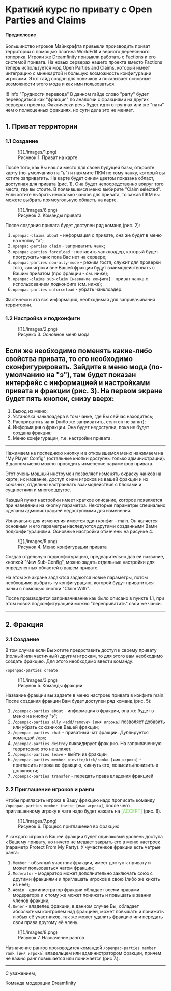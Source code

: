 # Краткий курс по привату c Open Parties and Claims

#### Предисловие

Большинство игроков Майнкрафта привыкли производить приват территории с помощью плагина WorldEdit и верного деревянного топорика. Игроки же Dreamfinity привыкли работать с Factions и его системой привата.
На новых серверах нашего проекта вместо Factions теперь используется мод Open Parties and Claims, который имеет интеграцию с миникартой и большую возможность конфигурации игроками.
Этот гайд создан для новичков и показывает основные возможности этого мода и как ими пользоваться.

!!! info "Трудности перевода"
	В данном гайде слово "party" будет переводиться как "фракция" по аналогии с фракциями на других серверах проекта.
	Фактически речь будет идти о группах или же "пати" чем о полноценных фракциях, но сути дела это не меняет.

## 1. Приват территории

### 1.1 Создание

<figure markdown="span">
![](./images/1.png)
<figcaption>Рисунок 1. Приват на карте</figcaption>
</figure>

После того, как Вы нашли место для своей будущей базы, откройте карту (по-умолчанию на "ь") и нажмите ПКМ по тому чанку, который вы хотите заприватить. На карте будет синим цветом показана област, доступная для привата (рис. 1).
Она будет непосредственно вокруг того места, где вы стоите. В появившемся меню выбирите "Claim selected". Если хотите выбрать несколько чанков для привата, то зажав ПКМ вы можете выбрать прямоугольную область на карте.

<figure markdown="span">
![](./images/6.png)
<figcaption>Рисунок 2. Команды привата</figcaption>
</figure>

После создания привата будет доступен ряд команд (рис. 2):

 1. `openpac-claims about` - информация о привате, она же будет в меню на кнопку "э";
 2. `openpac-parties claim` - заприватить чанк;
 3. `openpac-parties forceload` - поставить чанклоадер, который будет прогружать чанк пока Вас нет на сервере;
 4. `openpac-parties non-ally-mode` - режим гостя, служит для проверки того, как игроки вне Вашей фракции будут взаимодействовать с Вашим приватом (про фракции - см. ниже);
 5. `openpac-claims sub-claim [название конфига]` -  приват чанка с использованием подконфига (см. ниже);
 6. `openpac-parties unforceload` - убрать чанклоадер.

Фактически эта вся информация, необходимая для запривачивания территории. 

### 1.2 Настройка и подконфиги

<figure markdown="span">
![](./images/2.png)
<figcaption>Рисунко 3. Основное менб мода</figcaption>
</figure>

Если же необходимо поменять какие-либо свойства привата, то его необходимо сконфигурировать. Зайдите в меню мода (по-умолчанию на "э"), там будет показан интерфейс с информацией и настройками привата и фракции (рис. 3).
На первом экране будет пять кнопок, снизу вверх:
---
 1. Выход из меню;
 2. Установка чанклоадера в том чанке, где Вы сейчас находитесь;
 3. Расприватить чанк (либо же заприватить, если он не занят);
 4. Информация о фракции. Она будет недоступна, пока не будет создана фракция;
 5. Меню конфигурации, т.е. настройки привата.
---
Нажимаем на последнюю кнопку и в открывшемся меню нажимаем на "My Player Config" (остальные кнопки доступны только администрации).
В данном меню можно проводить изменение параметров привата.

Этот очень мощный инструмен позволяет изменять окраску чанков на карте, их название, доступ к ним игроков из вашей фракции и из союзных, отдельно настраивать взаимодействия с блоками и сущностями и многое другое.

Каждый пункт настройки имеет краткое описание, которое появляется при наведении на кнопку параметра. Некоторые параметры специально сделаны администрацией недоступными для изменения.

Изначально для изменения имеется один конфиг - main. Он является основным и его параметры наследуются другими созданными Вами подконфигурациями. Основные настройки отмечены на рисунке 4.

<figure markdown="span">
![](./images/5.png)
<figcaption>Рисунок 4. Меню конфигурации привата</figcaption>
</figure>

Создав отдельную подконфигурацию, предварительно дав ей название, кнопкой "New Sub-Config", можно задать отдельные настройки для определенных областей в вашем привате.

На этом же экране задаются задаются новые параметры, потом необходимо выбрать ту конфигурацию, которой будут приватиться чанки с помощью кнопки "Claim With".

После производится запривачивание как было описано в пункте 1.1, при этом новой подконфигурацией можно "переприватить" свои же чанки.

---

## 2. Фракция

### 2.1 Создание

В том случае если Вы хотите предоставить доступ к своему привату (полный или частичный) другим игрокам, то для этого вам необходимо создать фракцию.
Для этого необходимо ввести команду:

```
/openpac-parties create
```

<figure markdown="span">
![](./images/3.png)
<figcaption>Рисунок 5. Команды фракции</figcaption>
</figure>

Название фракции вы задаете в меню настроек привата в конфиге main. После создания фракции Вам будет доступен ряд команд (рис. 5):

 1. `/openpac-parties about` - информация о фракции, она же будет в меню на кнопку "э";
 2. `/openpac-parties ally <add/remove> [имя игрока]` позволяет добавить или убрать союзников Вашей фракции;
 3. `/openpac-parties chat` - приватный чат фракции. Дублируется командой `/opm`;
 4. `/openpac-parties destroy` ликвидирует фракцию. На заприваченную территорию это не влияет.
 5. `/openpac-parties leave` - выйти из фракции
 6. `/openpac-parties member <invite/kick/rank> [имя игрока]` - пригласить игрока во фракцию, кикнуть его, повысить/понизить в должности;
 7. `/openpac-parties transfer` - передать права владения фракцией
 
### 2.2 Приглашение игроков и ранги
 
 Чтобы пригласить игрока в Вашу фракцию надо прописать команду `/openpac-parties member invite [имя игрока]`, после чего приглашенному игроку в чате надо будет нажать на <font color="#6ADB49">[ACCEPT]</font> (рис. 6).

<figure markdown="span">
![](./images/7.png)
<figcaption>Рисунок 6. Процесс приглашения во фракцию</figcaption>
</figure>

 У каждого игрока в Вашей фракции будет одинаковый уровень доступа к Вашему привату, но ничего не мешает закрыть его в меню настроек (параметр Protect From My Party).
 У чучастников фракции есть четрые ранга:
 
 1. `Member` - обычный участник фракции, имеет доступ к привату и может пользоваться чатом фракции;
 2. `Moderator` - модератор может дополнительно заключать союз с другими фракциями и приглашать игроков в свою (либо же кикать из неё);
 3. `Admin` - администратор фракции обладает всеми правами модератора и к тому же может понижать и повышать в звании членов фракции;
 4. `Owner` - владелец фракции, в данном случае Вы, обладает абсолютным контролем над фракцией, может повышать и понижать любых её участников, так же может удалить фракцию или передать свои права другому её члену.
  
<figure markdown="span">  
![](./images/8.png) 
<figcaption>Рисунок 7. Назначение рангов</figcaption>
</figure>

Назначение рангов производится командой `/openpac-parties member rank [имя игрока]` владельцем или администратором фракции, причем не важно ранг повышается или понижается (рис 7.).

---

С уважением,

Команда модерации Dreamfinity